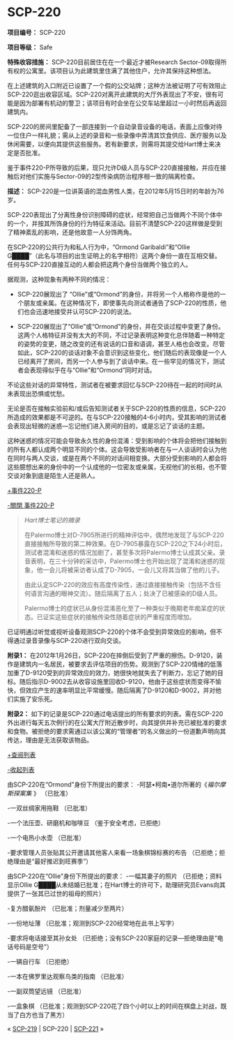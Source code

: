 # SCP-220
                        


**项目编号：** SCP-220

**项目等级：** Safe

**特殊收容措施：** SCP-220目前居住在在一个最近才被Research Sector-09取得所有权的公寓里。该项目认为此建筑里住满了其他住户，允许其保持这种想法。

在上述建筑的入口附近已设置了一个假的公交站牌；这种方法被证明了可有效阻止SCP-220逛出收容区域。SCP-220对离开此建筑的大厅外表现出了不安，很有可能是因为部署有机动的警卫；该项目有时会坐在公交车站里超过一小时然后再返回建筑内。

SCP-220的房间里配备了一部连接到一个自动录音设备的电话，表面上应像对待一位住户一样礼貌；需从上述的录音和一些录像中弄清其饮食供应、医疗服务以及休闲需要，以便向其提供这些服务。若有新要求，则需将其提交给Hart博士来决定是否批准。

鉴于事件220-P所导致的后果，现只允许D级人员与SCP-220直接接触，并应在接触后对他们实施与Sector-09的2型传染病防治程序相一致的隔离检查。

**描述：** SCP-220是一位讲英语的混血男性人类，在2012年5月15日时的年龄为76岁。

SCP-220表现出了分离性身份识别障碍的症状，经常把自己当做两个不同个体中的一个，并按其所饰身份的行为特征来活动。目前不清楚SCP-220这样做是受到了精神紊乱的影响，还是他故意一人分饰两角。

在SCP-220的公共行为和私人行为中，“Ormond Garibaldi”和“Ollie G████”（此名与项目的出生证明上的名字相符）这两个身份一直在互相交替。任何与SCP-220直接互动的人都会把这两个身份当做两个独立的人。

据观测，这种现象有两种不同的情况：

- SCP-220展现出了 “Ollie”或“Ormond”的身份，并将另一个人格称作是他的一个朋友或亲属。在这种情况下，即使事先向测试者通告了SCP-220的性质，他们也会迅速地接受并认可SCP-220的说法。

- SCP-220展现出了“Ollie”或“Ormond”的身份，并在交谈过程中变更了身份。这两个人格特征并没有太大的不同，不过记录表明这种变化总伴随着一种特定的姿势的变更，随之改变的还有说话的口音和语调，甚至人格也会改变。尽管如此，SCP-220的谈话对象不会意识到这些变化，他们随后的表现像是一个人已经离开了房间，而另一个人参与到了谈话中来。在一些罕见的情况下，测试者会表现得似乎在与“Ollie”和“Ormond”同时对话。

不论这些对话的异常特性，测试者在被要求回忆与SCP-220待在一起的时间时从未表现出恐惧或忧愁。

无论是否在接触实验前和/或后告知测试者关于SCP-220的性质的信息，SCP-220所造成的效果都是不可逆的。在与SCP-220接触的4-6小时内，受其影响的测试者会表现出轻微的迷惑—忘记他们进入房间的目的，或是忘记了谈话的主题。

这种迷惑的情况可能会导致永久性的身份混淆：受到影响的个体将会把他们接触到的所有人都认成两个明显不同的个体。这会导致受影响者在与一人谈话时会认为他在同时与两人交谈，或是在两个不同的对话间相变换。大部分受到影响的人都会将这些臆想出来的身份中的一个认成他的一位密友或亲属，无视他们的长相，也不管交谈对象到底是陌生人还是熟人。


<a shape='rect' class='collapsible-block-link' href='javascript:;'>+&#20107;&#20214;220-P</a>

<a shape='rect' class='collapsible-block-link' href='javascript:;'>-&#38364;&#38281;&#160;&#20107;&#20214;220-P</a>


> *Hart博士笔记的摘录* 
> 
> 在Palermo博士对D-7905所进行的精神评估中，偶然地发现了与SCP-220直接接触所导致的第二种效果。在D-7905暴露在SCP-220之下24小时后，测试者混淆和迷惑的情况加剧了，甚至多次将Palermo博士认成其父亲。录音表明，在三十分钟的采访中，Palermo博士也开始出现了混淆和迷惑的现象，他一会儿将被采访者认成了D-7905，一会儿又将其当做了他的儿子。
> 
> 由此认定SCP-220的效应有高度传染性，通过直接接触传染（包括不含任何语言沟通的眼神交流）。随后隔离了五人；处决了已被感染的D级人员。
> 
> Palermo博士的症状已从身份混淆恶化至了一种类似于晚期老年痴呆症的状态。已证实这些症状的接触传染性随着症状的严重程度而增加。
> 




已证明通过听觉或视听设备观测SCP-220的个体不会受到异常效应的影响，但不得通过录音录像与SCP-220进行双向交谈。

**附录1：** 
在2012年1月26日，SCP-220在摔倒后受到了严重的擦伤。D-9120，装作是建筑内一名居民，被要求去评估项目的伤势。观测到了SCP-220情绪的低落加重了D-9120受到的异常效应的效力，她很快地就失去了判断力，忘记了她的目标。随后指示D-9002去从收容设施里回收D-9120，他由于这些症状而变得不愉快，但效应产生的速率明显比平常缓慢。随后隔离了D-9120和D-9002，并对他们实施了安乐死。

**附录2：** 
如下的记录是SCP-220通过电话提出的所有要求的列表。需在SCP-220外出进行每天五次例行的在公寓大厅附近散步时，向其提供并补充已被批准的要求和食物。被拒绝的要求需通过以该公寓的“管理者”的名义做出的一份道歉声明向其传达，理由是无法获取该物品。


<a shape='rect' class='collapsible-block-link' href='javascript:;'>+&#26597;&#38405;&#21015;&#34920;</a>

<a shape='rect' class='collapsible-block-link' href='javascript:;'>-&#25910;&#36215;&#21015;&#34920;</a>

由SCP-220在“Ormond”身份下所提出的要求：
-阿瑟•柯南•道尔所著的《*福尔摩斯探案集* 》
（已批准）

-一双丝绸家用拖鞋
（已批准）

-一个法压壶、研磨机和咖啡豆
（鉴于安全考虑，已拒绝）

-一个电热小水壶
（已批准）

-要求管理人员张贴其公开邀请其他客人来看一场象棋锦标赛的布告
（已拒绝；拒绝理由是“最好推迟到旺赛季”）

由SCP-220在“Ollie”身份下所提出的要求：
-一幅其妻子的照片
（已拒绝；资料显示Ollie G████从未结婚已批准；在Hart博士的许可下，助理研究员Evans向其提供了一张其已过世的祖母的照片）

-复方醋氨酚片
（已批准；剂量减少至两片）

-一份地址薄
（已批准；观测到SCP-220经常地在此书上写字）

-要求将电话接至其孙女处
（已拒绝；没有SCP-220家庭的记录—拒绝理由是“电话号码是空号”）

-一辆自行车
（已拒绝）

-一本在佛罗里达观察鸟类的指南
（已批准）

-一副双筒望远镜
（已批准）

-一盒象棋
（已批准；观测到SCP-220花了四个小时以上的时间在棋盘上对战，既当了白方也当了黑方）






« [SCP-219](/scp-219) | SCP-220 | [SCP-221](/scp-221) »





                    